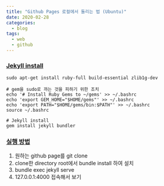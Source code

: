 ```yaml
---
title: "Github Pages 로컬에서 돌리는 법 (Ubuntu)"
date: 2020-02-28
categories:
  - blog
tags:
  - web
  - github
---
```


### [Jekyll install][jekyllinstall]
~~~
sudo apt-get install ruby-full build-essential zlib1g-dev

# gem을 sudo로 까는 것을 피하기 위한 조치 
echo '# Install Ruby Gems to ~/gems' >> ~/.bashrc
echo 'export GEM_HOME="$HOME/gems"' >> ~/.bashrc
echo 'export PATH="$HOME/gems/bin:$PATH"' >> ~/.bashrc
source ~/.bashrc

# Jekyll install
gem install jekyll bundler
~~~

### [실행 방법][localhowto]
1. 원하는 github page를 git clone
2. clone한 directory root에서 bundle install 하여 설치
3. bundle exec jekyll serve
4. 127.0.0.1:4000 접속해서 보기

[jekyllinstall]: https://jekyllrb.com/docs/installation/ubuntu/
[localhowto]:https://help.github.com/en/github/working-with-github-pages/testing-your-github-pages-site-locally-with-jekyll